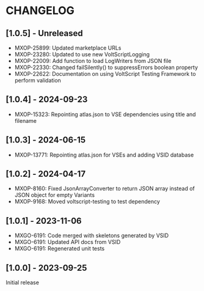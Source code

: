 # CHANGELOG

## [1.0.5] - Unreleased

- MXOP-25899: Updated marketplace URLs
- MXOP-23280: Updated to use new VoltScriptLogging
- MXOP-22009: Add function to load LogWriters from JSON file
- MXOP-22330: Changed failSilently() to suppressErrors boolean property
- MXOP-22622: Documentation on using VoltScript Testing Framework to perform validation

## [1.0.4] - 2024-09-23

- MXOP-15323: Repointing atlas.json to VSE dependencies using title and filename

## [1.0.3] - 2024-06-15

- MXOP-13771: Repointing atlas.json for VSEs and adding VSID database

## [1.0.2] - 2024-04-17

- MXOP-8160: Fixed JsonArrayConverter to return JSON array instead of JSON object for empty Variants
- MXOP-9168: Moved voltscript-testing to test dependency

## [1.0.1] - 2023-11-06

- MXGO-6191: Code merged with skeletons generated by VSID
- MXGO-6191: Updated API docs from VSID
- MXGO-6191: Regenerated unit tests

## [1.0.0] - 2023-09-25

Initial release
